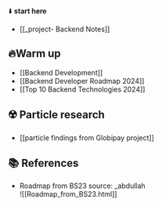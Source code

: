 ⬇️ **start here**

- [[_project- Backend Notes]]

 ## 🔥Warm up

- [[Backend Development]]  
- [[Backend Developer Roadmap 2024]]  
- [[Top 10 Backend Technologies 2024]]  

## ☢️ Particle research
- [[particle findings from Globipay project]]


## 📚 References

- Roadmap from BS23 source: _abdullah  
  ![[Roadmap_from_BS23.html]]  



